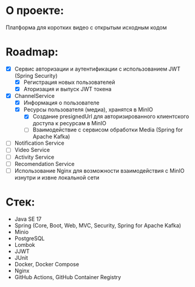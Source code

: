 # О проекте:
Платформа для коротких видео с открытым исходным кодом

# Roadmap:
  - [x] Сервис авторизации и аутентификации с использованием JWT (Spring Security)
    - [x] Регистрация новых пользователей
    - [x] Аторизация и выпуск JWT токена
  - [x] ChannelService
    - [x] Информация о пользователе
    - [x] Ресурсы пользователя (медиа), хранятся в MinIO
      - [x] Создание presignedUrl для авторизированного клиентского доступа к ресурсам в MinIO
      - [ ] Взаимодействие с сервисом обработки Media (Spring for Apache Kafka)
  - [ ] Notification Service
  - [ ] Video Service
  - [ ] Activity Service
  - [ ] Recomendation Service
  - [ ] Использование Nginx для возможности взаимодействия с MinIO изнутри и извне локальной сети

# Стек:
- Java SE 17
- Spring (Core, Boot, Web, MVC, Security, Spring for Apache Kafka)
- Minio
- PostgreSQL
- Lombok
- JJWT
- JUnit
- Docker, Docker Compose
- Nginx
- GitHub Actions, GitHub Container Registry

